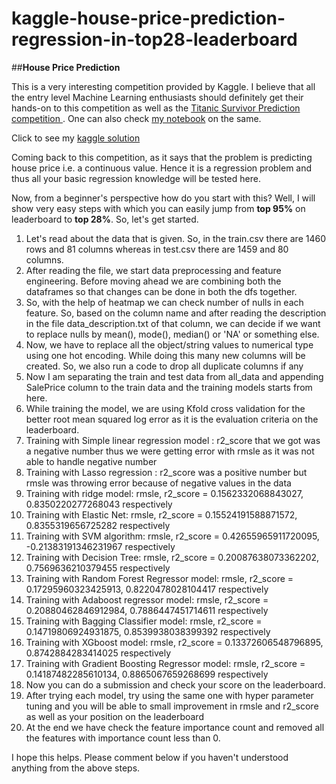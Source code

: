 # kaggle-house-price-prediction-regression-in-top28-leaderboard

##**House Price Prediction** 

This is a very interesting competition provided by Kaggle. I believe that all the entry level Machine Learning enthusiasts should definitely get their hands-on to this competition as well as the [Titanic Survivor Prediction competition ](https://www.kaggle.com/c/titanic). One can also check [my notebook](https://www.kaggle.com/darshanjain29/titanic-survival-from-top-70-to-top-7-on-lb) on the same.

Click to see my [kaggle solution](https://www.kaggle.com/darshanjain29/house-price-prediction-top-in-94-to-top-in-28/)

Coming back to this competition, as it says that the problem is predicting house price i.e. a continuous value. Hence it is a regression problem and thus all your basic regression knowledge will be tested here.

Now, from a beginner's perspective how do you start with this? Well, I will show very easy steps with which you can easily jump from **top 95%** on leaderboard to **top 28%**. So, let's get started.

1. Let's read about the data that is given. So, in the train.csv there are 1460 rows and 81 columns whereas in test.csv there are 1459 and 80 columns.
2. After reading the file, we start data preprocessing and feature engineering. Before moving ahead we are combining both the dataframes so that changes can be done in both the dfs together.
3. So, with the help of heatmap we can check number of nulls in each feature. So, based on the column name and after reading the description in the file data_description.txt of that column, we can decide if we want to replace nulls by mean(), mode(), median() or 'NA' or something else.
4. Now, we have to replace all the object/string values to numerical type using one hot encoding. While doing this many new columns will be created. So, we also run a code to drop all duplicate columns if any
5. Now I am separating the train and test data from all_data and appending SalePrice column to the train data and the training models starts from here.
6. While training the model, we are using Kfold cross validation for the better root mean squared log error as it is the evaluation criteria on the leaderboard.
7. Training with Simple linear regression model : r2_score that we got was a negative number thus we were getting error with rmsle as it was not able to handle negative number
8. Training with Lasso regression : r2_score was a positive number but rmsle was throwing error because of negative values in the data
9. Training with ridge model: rmsle, r2_score = 0.1562332068843027, 0.8350220277268043 respectively
10. Training with Elastic Net: rmsle, r2_score = 0.15524191588871572, 0.8355319656725282 respectively
11. Training with SVM algorithm: rmsle, r2_score = 0.42655965911720095, -0.21383191346231967 respectively
12. Training with Decision Tree: rmsle, r2_score = 0.20087638073362202, 0.7569636210379455 respectively
13. Training with Random Forest Regressor model: rmsle, r2_score = 0.17295960323425913, 0.8220478028104417 respectively
14. Training with Adaboost regressor model: rmsle, r2_score = 0.20880462846912984, 0.7886447451714611 respectively
15. Training with Bagging Classifier model: rmsle, r2_score = 0.14719806924931875, 0.8539938038399392 respectively
16. Training with XGboost model: rmsle, r2_score = 0.13372606548796895, 0.8742884283414025 respectively
17. Training with Gradient Boosting Regressor model: rmsle, r2_score = 0.14187482285610134, 0.8865067659268699 respectively
18. Now you can do a submission and check your score on the leaderboard.
19. After trying each model, try using the same one with hyper parameter tuning and you will be able to small improvement in rmsle and r2_score as well as your position on the leaderboard
20. At the end we have check the feature importance count and removed all the features with importance count less than 0. 

I hope this helps. Please comment below if you haven't understood anything from the above steps.

